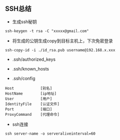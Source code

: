 ## SSH总结

- 生成ssh秘钥
```
ssh-keygen -t rsa -C "xxxxx@gmail.com"
```

- 将生成的公钥生成copy到目标主机上，下次免密登录
```
ssh-copy-id -i ./id_rsa.pub username@192.168.x.xxx
```

- .ssh/authorized_keys

- .ssh/known_hosts

- .ssh/config 
```
Host            [别名]
HostName        [ip地址]
User            [用户]
IdentityFile    [认证文件]
Port            [端口]
ProxyCommand    [代理命令]
```

- ssh连接
```
ssh server-name -o serveraliveinterval=60
```
